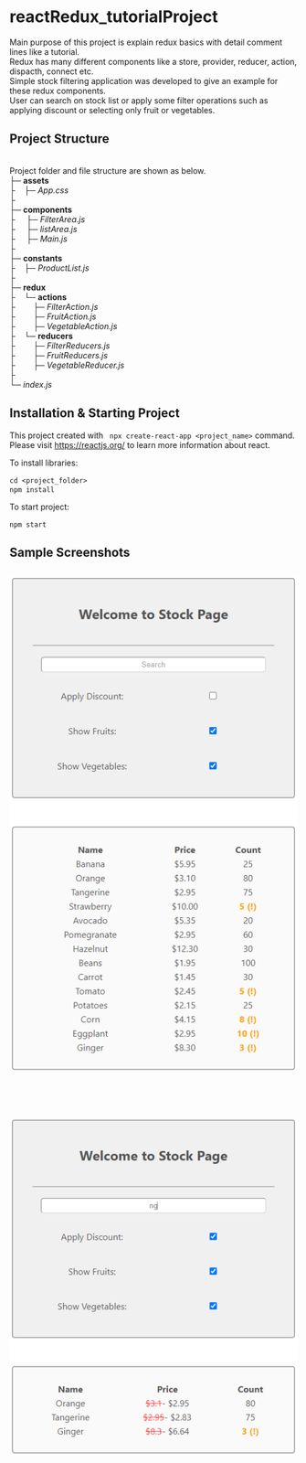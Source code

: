 # reactRedux_tutorialProject
Main purpose of this project is explain redux basics with detail comment lines like a tutorial. \
Redux has many different components like a store, provider, reducer, action, dispacth, connect  etc. \
Simple stock filtering application was developed to give an example for these redux components. \
User can search on stock list or apply some filter operations such as applying discount or selecting only fruit or vegetables. 

## Project Structure
\
Project folder and file structure are shown as below.
\
├─ **assets**\
├&nbsp;&nbsp;&nbsp;&nbsp;├─ *App.css* \
├\
├─ **components**\
├  &nbsp;&nbsp;&nbsp;&nbsp;├─ *FilterArea.js* \
├  &nbsp;&nbsp;&nbsp;&nbsp;├─ *listArea.js* \
├  &nbsp;&nbsp;&nbsp;&nbsp;├─ *Main.js* \
├\
├─ **constants**\
├&nbsp;&nbsp;&nbsp;&nbsp;├─ *ProductList.js* \
├\
├─ **redux**\
├&nbsp;&nbsp;&nbsp;&nbsp;└─ **actions**\
├&nbsp;&nbsp;&nbsp;&nbsp;&nbsp;&nbsp;&nbsp;&nbsp;├─ *FilterAction.js*  \
├&nbsp;&nbsp;&nbsp;&nbsp;&nbsp;&nbsp;&nbsp;&nbsp;├─ *FruitAction.js*  \
├&nbsp;&nbsp;&nbsp;&nbsp;&nbsp;&nbsp;&nbsp;&nbsp;├─ *VegetableAction.js*  \
├&nbsp;&nbsp;&nbsp;&nbsp;└─ **reducers**\
├&nbsp;&nbsp;&nbsp;&nbsp;&nbsp;&nbsp;&nbsp;&nbsp;├─ *FilterReducers.js* \
├&nbsp;&nbsp;&nbsp;&nbsp;&nbsp;&nbsp;&nbsp;&nbsp;├─ *FruitReducers.js* \
├&nbsp;&nbsp;&nbsp;&nbsp;&nbsp;&nbsp;&nbsp;&nbsp;├─ *VegetableReducer.js* \
├\
└─ *index.js*

## Installation & Starting Project

This project created with ``` npx create-react-app <project_name>``` command.\
Please visit https://reactjs.org/ to learn more information about react. 

To install libraries:
``` 
cd <project_folder>
npm install
```

To start project:
```
npm start
```

## Sample Screenshots
![Screenshot 1](/src/assets/screenshots/screenshot_1.PNG)
</br></br>
---
</br></br>
![Screenshot 2](/src/assets/screenshots/screenshot_2.PNG)
